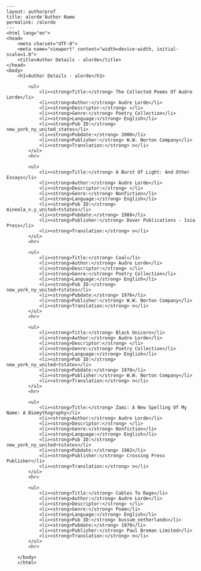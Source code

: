 
    ---
    layout: authorprof
    title: alorde'Author Name 
    permalink: /alorde
    ---
    <html lang="en">
    <head>
        <meta charset="UTF-8">
        <meta name="viewport" content="width=device-width, initial-scale=1.0">
        <title>Author Details - alorde</title>
    </head>
    <body>
        <h1>Author Details - alorde</h1>
        
            <ul>
                <li><strong>Title:</strong> The Collected Poems Of Audre Lorde</li>
                <li><strong>Author:</strong> Audre Lorde</li>
                <li><strong>Descriptor:</strong> </li>
                <li><strong>Genre:</strong> Poetry Collection</li>
                <li><strong>Language:</strong> English</li>
                <li><strong>Pub ID:</strong> new_york_ny_united_states</li>
                <li><strong>Pubdate:</strong> 2000</li>
                <li><strong>Publisher:</strong> W.W. Norton Company</li>
                <li><strong>Translation:</strong> n</li>
            </ul>
            <hr>
            
            <ul>
                <li><strong>Title:</strong> A Burst Of Light: And Other Essays</li>
                <li><strong>Author:</strong> Audre Lorde</li>
                <li><strong>Descriptor:</strong> </li>
                <li><strong>Genre:</strong> Nonfiction</li>
                <li><strong>Language:</strong> English</li>
                <li><strong>Pub ID:</strong> mineola_n.y_united¬†states</li>
                <li><strong>Pubdate:</strong> 1988</li>
                <li><strong>Publisher:</strong> Dover Publications - Ixia Press</li>
                <li><strong>Translation:</strong> n</li>
            </ul>
            <hr>
            
            <ul>
                <li><strong>Title:</strong> Coal</li>
                <li><strong>Author:</strong> Audre Lorde</li>
                <li><strong>Descriptor:</strong> </li>
                <li><strong>Genre:</strong> Poetry Collection</li>
                <li><strong>Language:</strong> English</li>
                <li><strong>Pub ID:</strong> new_york_ny_united¬†states</li>
                <li><strong>Pubdate:</strong> 1976</li>
                <li><strong>Publisher:</strong> W.W. Norton Company</li>
                <li><strong>Translation:</strong> n</li>
            </ul>
            <hr>
            
            <ul>
                <li><strong>Title:</strong> Black Unicorn</li>
                <li><strong>Author:</strong> Audre Lorde</li>
                <li><strong>Descriptor:</strong> </li>
                <li><strong>Genre:</strong> Poetry Collection</li>
                <li><strong>Language:</strong> English</li>
                <li><strong>Pub ID:</strong> new_york_ny_united¬†states</li>
                <li><strong>Pubdate:</strong> 1978</li>
                <li><strong>Publisher:</strong> W.W. Norton Company</li>
                <li><strong>Translation:</strong> n</li>
            </ul>
            <hr>
            
            <ul>
                <li><strong>Title:</strong> Zami: A New Spelling Of My Name: A Biomythography</li>
                <li><strong>Author:</strong> Audre Lorde</li>
                <li><strong>Descriptor:</strong> </li>
                <li><strong>Genre:</strong> Nonfiction</li>
                <li><strong>Language:</strong> English</li>
                <li><strong>Pub ID:</strong> new_york_ny_united¬†states</li>
                <li><strong>Pubdate:</strong> 1982</li>
                <li><strong>Publisher:</strong> Crossing Press Publisher</li>
                <li><strong>Translation:</strong> n</li>
            </ul>
            <hr>
            
            <ul>
                <li><strong>Title:</strong> Cables To Rage</li>
                <li><strong>Author:</strong> Audre Lorde</li>
                <li><strong>Descriptor:</strong> </li>
                <li><strong>Genre:</strong> Poem</li>
                <li><strong>Language:</strong> English</li>
                <li><strong>Pub ID:</strong> bussum_netherlands</li>
                <li><strong>Pubdate:</strong> 1970</li>
                <li><strong>Publisher:</strong> Paul Breman Limited</li>
                <li><strong>Translation:</strong> n</li>
            </ul>
            <hr>
            
        </body>
        </html>
        